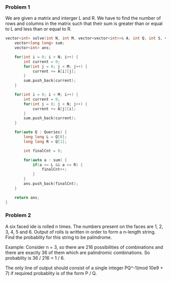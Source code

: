 ### Problem 1
We are given a matrix and interger L and R. We have to find the number of rows and columns in the matrix such that their sum is greater than or equal to L and less than or equal to R.

```cpp
vector<int> solve(int N, int M, vector<vector<int>>& A, int Q, int S, vector<vector<long long>>& Queries) {
	vector<long long> sum;
	vector<int> ans;

	for(int i = 0; i < N; i++) {
		int current = 0;
		for(int j = 0; j < M; j++) {
			current += A[i][j];
		}
		sum.push_back(current);
	}

	for(int i = 0; i < M; i++) {
		int current = 0;
		for(int j = 0; j < N; j++) {
			current += A[j][i];
		}
		sum.push_back(current);
	}

	for(auto Q : Queries) {
		long long L = Q[0];
		long long R = Q[1];

		int finalCnt = 0;

		for(auto a : sum) {
			if(a >= L && a <= R) {
				finalCnt++;
			}
		}
		ans.push_back(finalCnt);
	}

	return ans;
}
```

### Problem 2
A six faced ide is rolled n times. The numbers present on the faces are 1, 2, 3, 4, 5 and 6. Output of rolls is written in order to form a n-length string. Find the probablity for this string to be palindrome.

Example:
Consider n = 3, so there are 216 possibilities of combinations and there are exactly 36 of them which are palindromic combinations. So probablity is 36 / 216 = 1 / 6.

The only line of output should consist of a single integer PQ^-1(mod 10e9 + 7) if required probablity is of the form P / Q.